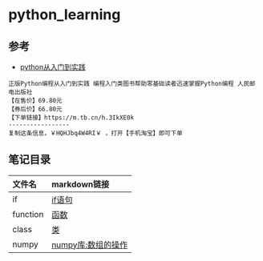 # python_learning
## 参考
- [python从入门到实践](https://m.tb.cn/h.3IkXE0k)


```
正版Python编程从入门到实践 编程入门类图书帮助零基础读者迅速掌握Python编程 人民邮电出版社
【在售价】69.80元
【券后价】66.80元
【下单链接】https://m.tb.cn/h.3IkXE0k
-----------------
复制这条信息，￥HQHJbq4W4RI￥ ，打开【手机淘宝】即可下单
```

## 笔记目录

| 文件名 | markdown链接     |
| :------------- | :------------- |
| if      | [if语句](./markdown_note/if.md)      |
|function|[函数](./markdown_note/function.md)
|class|[类](./markdown_note/class.md)
|numpy|[numpy库:数组的操作](./markdown_note/numpy.md)
